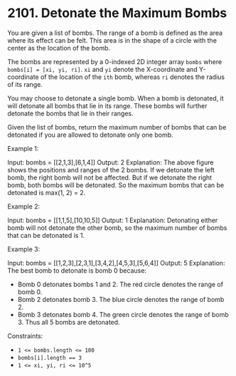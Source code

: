 # 2101. Detonate the Maximum Bombs

You are given a list of bombs. The range of a bomb is defined as the area where its effect can be felt. This area is in
the shape of a circle with the center as the location of the bomb.

The bombs are represented by a 0-indexed 2D integer array `bombs` where `bombs[i] = [xi, yi, ri]`. `xi` and `yi` denote the
X-coordinate and Y-coordinate of the location of the `ith` bomb, whereas `ri` denotes the radius of its range.

You may choose to detonate a single bomb. When a bomb is detonated, it will detonate all bombs that lie in its range.
These bombs will further detonate the bombs that lie in their ranges.

Given the list of bombs, return the maximum number of bombs that can be detonated if you are allowed to detonate only
one bomb.

Example 1:

Input: bombs = [[2,1,3],[6,1,4]]
Output: 2
Explanation:
The above figure shows the positions and ranges of the 2 bombs.
If we detonate the left bomb, the right bomb will not be affected.
But if we detonate the right bomb, both bombs will be detonated.
So the maximum bombs that can be detonated is max(1, 2) = 2.

Example 2:

Input: bombs = [[1,1,5],[10,10,5]]
Output: 1
Explanation:
Detonating either bomb will not detonate the other bomb, so the maximum number of bombs that can be detonated is 1.

Example 3:

Input: bombs = [[1,2,3],[2,3,1],[3,4,2],[4,5,3],[5,6,4]]
Output: 5
Explanation:
The best bomb to detonate is bomb 0 because:

- Bomb 0 detonates bombs 1 and 2. The red circle denotes the range of bomb 0.
- Bomb 2 detonates bomb 3. The blue circle denotes the range of bomb 2.
- Bomb 3 detonates bomb 4. The green circle denotes the range of bomb 3.
  Thus all 5 bombs are detonated.

Constraints:

- `1 <= bombs.length <= 100`
- `bombs[i].length == 3`
- `1 <= xi, yi, ri <= 10^5`
